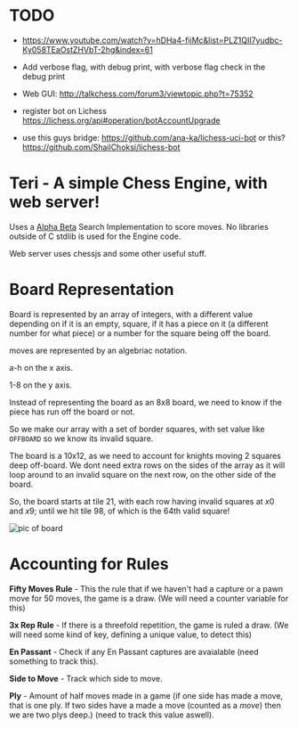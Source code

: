 # TODO

- https://www.youtube.com/watch?v=hDHa4-fijMc&list=PLZ1QII7yudbc-Ky058TEaOstZHVbT-2hg&index=61

- Add verbose flag, with debug print, with verbose flag check in the debug print

- Web GUI: http://talkchess.com/forum3/viewtopic.php?t=75352

- register bot on Lichess https://lichess.org/api#operation/botAccountUpgrade

- use this guys bridge: https://github.com/ana-ka/lichess-uci-bot or this? https://github.com/ShailChoksi/lichess-bot



# Teri - A simple Chess Engine, with web server!

Uses a [Alpha Beta](https://en.wikipedia.org/wiki/Alpha%E2%80%93beta_pruning) Search Implementation to score moves.
No libraries outside of C stdlib is used for the Engine code.

Web server uses chessjs and some other useful stuff.

# Board Representation

Board is represented by an array of integers, with a different value depending on if it is an empty, square, if it has a piece on it (a different number for what piece) or a number for the square being off the board.

moves are represented by an algebriac notation.

a-h on the x axis.

1-8 on the y axis.

Instead of representing the board as an 8x8 board, we need to know if the piece has run off the board or not.

So we make our array with a set of border squares, with set value like `OFFBOARD` so we know its invalid square.

The board is a 10x12, as we need to account for knights moving 2 squares deep off-board. We dont need extra rows on the sides of the array as it will loop around to an invalid square on the next row, on the other side of the board.

So, the board starts at tile 21, with each row having invalid squares at *x*0 and *x*9; until we hit tile 98, of which is the 64th valid square!

![pic of board](https://i.imgur.com/JzCLfMQ.png)

# Accounting for Rules

**Fifty Moves Rule** - This the rule that if we haven't had a capture or a pawn move for 50 moves, the game is a draw. (We will need a counter variable for this) 

**3x Rep Rule** - If there is a threefold repetition, the game is ruled a draw. (We will need some kind of key, defining a unique value, to detect this)

**En Passant** - Check if any En Passant captures are avaialable (need something to track this).

**Side to Move** - Track which side to move.

**Ply** - Amount of half moves made in a game (if one side has made a move, that is one ply. If two sides have a made a move (counted as a *move*) then we are two plys deep.) (need to track this value aswell).




